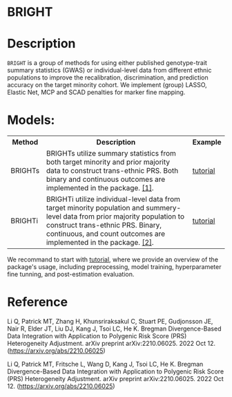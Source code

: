 BRIGHT
=======================

# Description

`BRIGHT` is a group of methods for using either published genotype-trait summary statistics (GWAS) or individual-level data from different ethnic populations to improve the recalibration, discrimination, and prediction accuracy on the target minority cohort. We implement (group) LASSO, Elastic Net, MCP and SCAD penalties for marker fine mapping.

# Models:
<table>
    <tr>
        <th>Method</th>
        <th>Description</th>
        <th>Example</th>
    </tr>
    <tr>
        <td>BRIGHTs</td>
        <td>
        BRIGHTs utilize summary statistics from both target minority and prior majority data to construct trans-ethnic PRS. Both binary and continuous outcomes are implemented in the package. <a href="#references">[1]</a>.
        </td>
        <td><a href="https://um-kevinhe.github.io/BRIGHT/">tutorial</a></td>
    </tr>
      <tr>
        <td>BRIGHTi</td>
        <td>
        BRIGHTi utilize individual-level data from target minority population and summery-level data from prior majority population to construct trans-ethnic PRS. Binary, continuous, and count outcomes are implemented in the package. <a href="#references">[2]</a>.
        </td>
        <td><a href="https://um-kevinhe.github.io/BRIGHT/">tutorial</a></td>
    </tr>
</table>

We recommand to start with <a href="https://um-kevinhe.github.io/BRIGHT/" target="_blank">tutorial</a>, where we provide an overview of the package's usage, including preprocessing, model training, hyperparameter fine tunning, and post-estimation evaluation.

# Reference
Li Q, Patrick MT, Zhang H, Khunsriraksakul C, Stuart PE, Gudjonsson JE, Nair R, Elder JT, Liu DJ, Kang J, Tsoi LC, He K. Bregman Divergence-Based Data Integration with Application to Polygenic Risk Score (PRS) Heterogeneity Adjustment. arXiv preprint arXiv:2210.06025. 2022 Oct 12. (https://arxiv.org/abs/2210.06025)

Li Q, Patrick MT, Fritsche L, Wang D, Kang J, Tsoi LC, He K. Bregman Divergence-Based Data Integration with Application to Polygenic Risk Score (PRS) Heterogeneity Adjustment. arXiv preprint arXiv:2210.06025. 2022 Oct 12. (https://arxiv.org/abs/2210.06025)